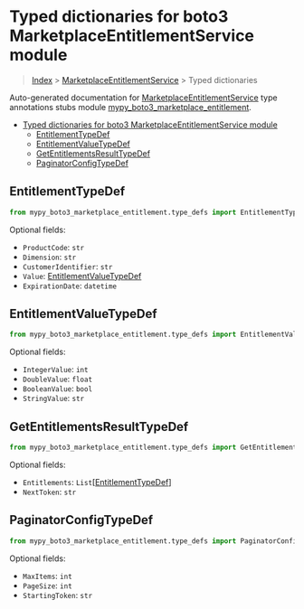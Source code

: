 # Typed dictionaries for boto3 MarketplaceEntitlementService module

> [Index](..) > [MarketplaceEntitlementService](.) > Typed dictionaries

Auto-generated documentation for
[MarketplaceEntitlementService](https://boto3.amazonaws.com/v1/documentation/api/latest/reference/services/marketplace-entitlement.html#MarketplaceEntitlementService)
type annotations stubs module
[mypy_boto3_marketplace_entitlement](https://pypi.org/project/mypy-boto3-marketplace-entitlement/).

- [Typed dictionaries for boto3 MarketplaceEntitlementService module](#typed-dictionaries-for-boto3-marketplaceentitlementservice-module)
  - [EntitlementTypeDef](#entitlementtypedef)
  - [EntitlementValueTypeDef](#entitlementvaluetypedef)
  - [GetEntitlementsResultTypeDef](#getentitlementsresulttypedef)
  - [PaginatorConfigTypeDef](#paginatorconfigtypedef)

## EntitlementTypeDef

```python
from mypy_boto3_marketplace_entitlement.type_defs import EntitlementTypeDef
```

Optional fields:

- `ProductCode`: `str`
- `Dimension`: `str`
- `CustomerIdentifier`: `str`
- `Value`: [EntitlementValueTypeDef](./type_defs.md#entitlementvaluetypedef)
- `ExpirationDate`: `datetime`

## EntitlementValueTypeDef

```python
from mypy_boto3_marketplace_entitlement.type_defs import EntitlementValueTypeDef
```

Optional fields:

- `IntegerValue`: `int`
- `DoubleValue`: `float`
- `BooleanValue`: `bool`
- `StringValue`: `str`

## GetEntitlementsResultTypeDef

```python
from mypy_boto3_marketplace_entitlement.type_defs import GetEntitlementsResultTypeDef
```

Optional fields:

- `Entitlements`:
  `List`\[[EntitlementTypeDef](./type_defs.md#entitlementtypedef)\]
- `NextToken`: `str`

## PaginatorConfigTypeDef

```python
from mypy_boto3_marketplace_entitlement.type_defs import PaginatorConfigTypeDef
```

Optional fields:

- `MaxItems`: `int`
- `PageSize`: `int`
- `StartingToken`: `str`
